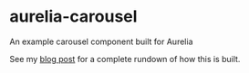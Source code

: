 # aurelia-carousel
An example carousel component built for Aurelia

See my [blog post](http://blog.philiphendry.me.uk/2015/09/13/creating-a-carousel-in-aurelia/) for a complete rundown of how this is built.
